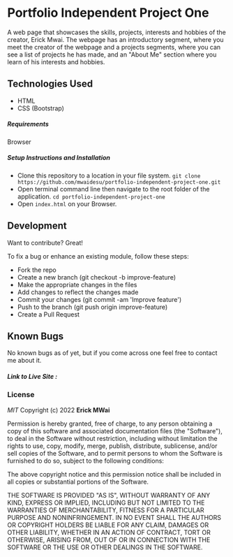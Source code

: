 # Portfolio Independent Project One

A web page that showcases the skills, projects, interests and hobbies of the creator, Erick Mwai. The webpage has an introductory segment, where you meet the creator of the webpage and a projects segments, where you can see a list of projects he has made, and an "About Me" section where you learn of his interests and hobbies. 

## Technologies Used

- HTML
- CSS (Bootstrap)


##### Requirements

Browser

##### Setup Instructions and Installation

- Clone this repository to a location in your file system. `git clone https://github.com/mwaidesu/portfolio-independent-project-one.git`
- Open terminal command line then navigate to the root folder of the application. `cd portfolio-independent-project-one`
- Open `index.html` on your Browser.

## Development

Want to contribute? Great!

To fix a bug or enhance an existing module, follow these steps:
- Fork the repo
- Create a new branch (git checkout -b improve-feature)
- Make the appropriate changes in the files
- Add changes to reflect the changes made
- Commit your changes (git commit -am 'Improve feature')
- Push to the branch (git push origin improve-feature)
- Create a Pull Request


## Known Bugs

No known bugs as of yet, but if you come across one feel free to contact me about it.


##### Link to Live Site : []()

### License

*MIT*
Copyright (c) 2022 **Erick MWai**

Permission is hereby granted, free of charge, to any person obtaining a copy of this software and associated documentation files (the "Software"), to deal in the Software without restriction, including without limitation the rights to use, copy, modify, merge, publish, distribute, sublicense, and/or sell copies of the Software, and to permit persons to whom the Software is furnished to do so, subject to the following conditions:

The above copyright notice and this permission notice shall be included in all copies or substantial portions of the Software.

THE SOFTWARE IS PROVIDED "AS IS", WITHOUT WARRANTY OF ANY KIND, EXPRESS OR IMPLIED, INCLUDING BUT NOT LIMITED TO THE WARRANTIES OF MERCHANTABILITY, FITNESS FOR A PARTICULAR PURPOSE AND NONINFRINGEMENT. IN NO EVENT SHALL THE AUTHORS OR COPYRIGHT HOLDERS BE LIABLE FOR ANY CLAIM, DAMAGES OR OTHER LIABILITY, WHETHER IN AN ACTION OF CONTRACT, TORT OR OTHERWISE, ARISING FROM, OUT OF OR IN CONNECTION WITH THE SOFTWARE OR THE USE OR OTHER DEALINGS IN THE SOFTWARE.